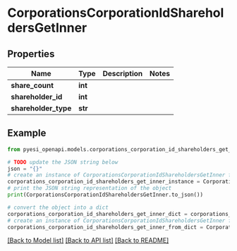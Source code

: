 # CorporationsCorporationIdShareholdersGetInner


## Properties

Name | Type | Description | Notes
------------ | ------------- | ------------- | -------------
**share_count** | **int** |  | 
**shareholder_id** | **int** |  | 
**shareholder_type** | **str** |  | 

## Example

```python
from pyesi_openapi.models.corporations_corporation_id_shareholders_get_inner import CorporationsCorporationIdShareholdersGetInner

# TODO update the JSON string below
json = "{}"
# create an instance of CorporationsCorporationIdShareholdersGetInner from a JSON string
corporations_corporation_id_shareholders_get_inner_instance = CorporationsCorporationIdShareholdersGetInner.from_json(json)
# print the JSON string representation of the object
print(CorporationsCorporationIdShareholdersGetInner.to_json())

# convert the object into a dict
corporations_corporation_id_shareholders_get_inner_dict = corporations_corporation_id_shareholders_get_inner_instance.to_dict()
# create an instance of CorporationsCorporationIdShareholdersGetInner from a dict
corporations_corporation_id_shareholders_get_inner_from_dict = CorporationsCorporationIdShareholdersGetInner.from_dict(corporations_corporation_id_shareholders_get_inner_dict)
```
[[Back to Model list]](../README.md#documentation-for-models) [[Back to API list]](../README.md#documentation-for-api-endpoints) [[Back to README]](../README.md)


